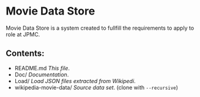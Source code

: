 # Movie Data Store

Movie Data Store is a system created to fullfill the requirements to apply to
role at JPMC.

## Contents:
- README.md _This file_.
- Doc/ _Documentation_.
- Load/ _Load JSON files extracted from Wikipedi_.
- wikipedia-movie-data/ _Source data set_. (clone with `--recursive`)